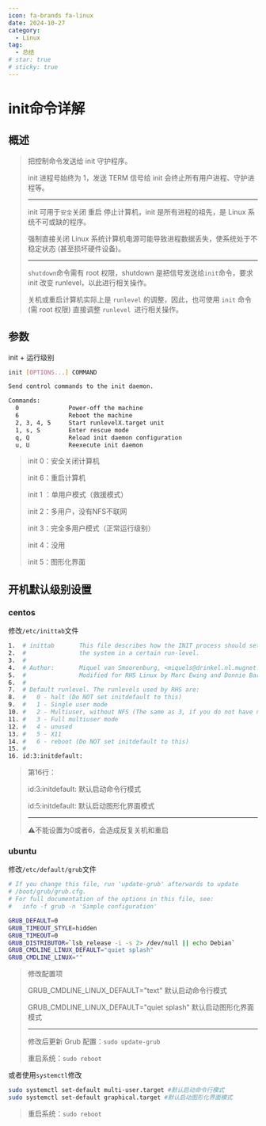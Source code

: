 ```yaml
---
icon: fa-brands fa-linux
date: 2024-10-27
category:
  - Linux
tag:
  - 总结
# star: true
# sticky: true
---
```

# init命令详解

## 概述

> 把控制命令发送给 init 守护程序。
>
> init 进程号始终为 1，发送 TERM 信号给 init 会终止所有用户进程、守护进程等。
>
> ---
>
> init 可用于`安全`关闭 重启 停止计算机，init 是所有进程的祖先，是 Linux 系统不可或缺的程序。
>
> 强制直接关闭 Linux 系统计算机电源可能导致进程数据丢失，使系统处于不稳定状态 (甚至损坏硬件设备)。
>
> ------
>
> `shutdown`命令需有 root 权限，shutdown 是把信号发送给`init`命令，要求 init 改变 runlevel，以此进行相关操作。
>
> 关机或重启计算机实际上是 `runlevel` 的调整，因此，也可使用 `init` 命令 (需 root 权限) 直接调整 `runlevel `进行相关操作。

## 参数

init + 运行级别

```bash
init [OPTIONS...] COMMAND

Send control commands to the init daemon.

Commands:
  0              Power-off the machine
  6              Reboot the machine
  2, 3, 4, 5     Start runlevelX.target unit
  1, s, S        Enter rescue mode
  q, Q           Reload init daemon configuration
  u, U           Reexecute init daemon
```

>init 0：安全关闭计算机
>
>init 6：重启计算机
>
>init 1 ：单用户模式（救援模式）
>
>init 2：多用户，没有NFS不联网
>
>init 3：完全多用户模式（正常运行级别）
>
>init 4：没用
>
>init 5：图形化界面

## 开机默认级别设置

### centos

修改`/etc/inittab`文件

```bash
1.  # inittab       This file describes how the INIT process should set up    
2.  #               the system in a certain run-level.    
3.  #    
4.  # Author:       Miquel van Smoorenburg, <miquels@drinkel.nl.mugnet.org>    
5.  #               Modified for RHS Linux by Marc Ewing and Donnie Barnes    
6.  #   
7.  # Default runlevel. The runlevels used by RHS are:    
8.  #   0 - halt (Do NOT set initdefault to this)    
9.  #   1 - Single user mode    
10. #   2 - Multiuser, without NFS (The same as 3, if you do not have networking)    
11. #   3 - Full multiuser mode    
12. #   4 - unused    
13. #   5 - X11    
14. #   6 - reboot (Do NOT set initdefault to this)    
15. #     
16. id:3:initdefault:  
```

> 第16行：
>
> id:3:initdefault: 默认启动命令行模式
>
> id:5:initdefault: 默认启动图形化界面模式
>
> ---
>
> :warning:不能设置为0或者6，会造成反复关机和重启

### ubuntu

修改`/etc/default/grub`文件

```bash
# If you change this file, run 'update-grub' afterwards to update
# /boot/grub/grub.cfg.
# For full documentation of the options in this file, see:
#   info -f grub -n 'Simple configuration'

GRUB_DEFAULT=0
GRUB_TIMEOUT_STYLE=hidden
GRUB_TIMEOUT=0
GRUB_DISTRIBUTOR=`lsb_release -i -s 2> /dev/null || echo Debian`
GRUB_CMDLINE_LINUX_DEFAULT="quiet splash"
GRUB_CMDLINE_LINUX=""
```

> 修改配置项
>
> GRUB_CMDLINE_LINUX_DEFAULT="text" 默认启动命令行模式
>
> GRUB_CMDLINE_LINUX_DEFAULT="quiet splash" 默认启动图形化界面模式
>
> ---
>
> 修改后更新 Grub 配置：`sudo update-grub`
>
> 重启系统：`sudo reboot`

或者使用`systemctl`修改

```bash
sudo systemctl set-default multi-user.target #默认启动命令行模式
sudo systemctl set-default graphical.target #默认启动图形化界面模式
```

> 重启系统：`sudo reboot`


